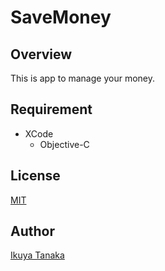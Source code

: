 # SaveMoney

## Overview
This is app to manage your money.

## Requirement
- XCode
  - Objective-C

## License
[MIT](https://github.com/i-tanaka730/SaveMoney/blob/main/LICENSE)

## Author
[Ikuya Tanaka](https://github.com/i-tanaka730)
